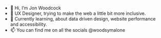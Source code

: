 - 👋 Hi, I’m Jon Woodcock 
- 👀 UX Designer, trying to make the web a little bit more inclusive.
- 🌱 Currently learning, about data driven design, website performance and accessibility.
- 📫 You can find me on all the socials @woodsymalone

<!---
woodsymalone/woodsymalone is a ✨ special ✨ repository because its `README.md` (this file) appears on your GitHub profile.
You can click the Preview link to take a look at your changes.
--->
